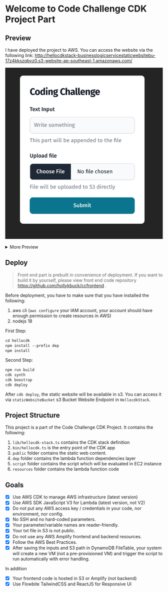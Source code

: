 # Welcome to Code Challenge CDK Project Part

## Preview

I have deployed the project to AWS. You can access the website via the following link: http://hellocdkstack-businesslogicservicestaticwebsitebu-17z4kkszqbvz0.s3-website-ap-southeast-1.amazonaws.com/

![Preview](assets/pic1.png)
<details>

<summary>More Preview</summary>

![Preview](assets/sc.png)
![Preview](assets/pic2.png)
![Preview](assets/pic3.png)
</details>

## Deploy

> Front end part is prebuilt in convenience of deployment. If you want to build it by yourself, please view front end code repository https://github.com/hollykbuck/ccfrontend .

Before deployment, you have to make sure that you have installed the following:
1. aws cli (`aws configure` your IAM account, your account should have enough permission to create resources in AWS)
2. nodejs 18


First Step: 
```
cd hellocdk
npm install --prefix dep
npm install
```

Second Step:
```
npm run build
cdk synth
cdk boostrap
cdk deploy
``````

After `cdk deploy`, the static website will be available in s3. You can access it via `staticWebsiteBucket` s3 Bucket Website Endpoint in `HellocdkStack`.

## Project Structure

This project is a part of the Code Challenge CDK Project. It contains the following:
1. `lib/hellocdk-stack.ts` contains the CDK stack definition
2. `bin/hellocdk.ts` is the entry point of the CDK app
3. `public` folder contains the static web content. 
4. `dep` folder contains the lambda function dependencies layer
5. `script` folder contains the script which will be evaluated in EC2 instance
6. `resources` folder contains the lambda function code

## Goals

- [x] Use AWS CDK to manage AWS infrastructure (latest version)
- [x] Use AWS SDK JavaScript V3 for Lambda (latest version, not V2)
- [x] Do not put any AWS access key / credentials in your code, nor environment,  nor config.
- [x] No SSH and no hard-coded parameters.
- [x] Your parameter/variable names are reader-friendly.
- [x] Your txt file in S3 is not public.
- [x] Do not use any AWS Amplify frontend and backend resources.
- [x] Follow the AWS Best Practices.
- [x] After saving the inputs and S3 path in DynamoDB FileTable, your system will create a new VM (not a pre-provisioned VM) and trigger the script to run automatically with error handling.

In addition

- [x] Your frontend code is hosted in S3 or Amplify (not backend)
- [x] Use Flowbite TailwindCSS and ReactJS for Responsive UI
